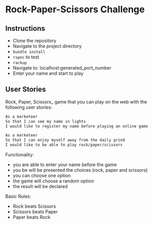 # Rock-Paper-Scissors Challenge

Instructions
-------
- Clone the repository
- Navigate to the project directory
- `bundle install`
- `rspec` to test
- `rackup`
- Navigate to: localhost:generated_port_number
- Enter your name and start to play

User Stories
----

Rock, Paper, Scissors_ game that you can play on the web with the following user stories:

```sh
As a marketeer
So that I can see my name in lights
I would like to register my name before playing an online game

As a marketeer
So that I can enjoy myself away from the daily grind
I would like to be able to play rock/paper/scissors
```

Functionality:

- you are able to enter your name before the game
- you be will be presented the choices (rock, paper and scissors)
- you can choose one option
- the game will choose a random option
- the result will be declared

Basic Rules:

- Rock beats Scissors
- Scissors beats Paper
- Paper beats Rock
